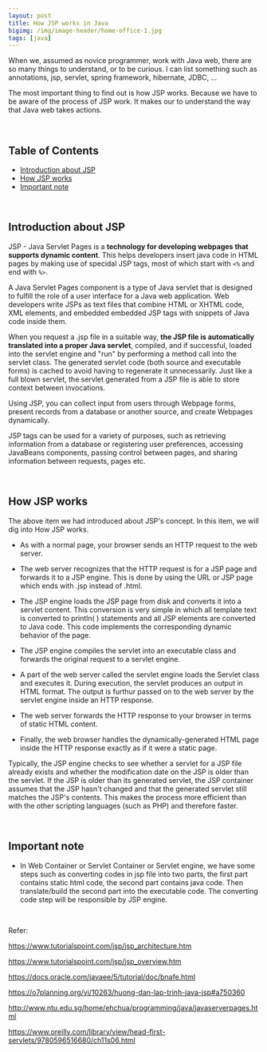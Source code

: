 ```yaml
---
layout: post
title: How JSP works in Java
bigimg: /img/image-header/home-office-1.jpg
tags: [java]
---
```


When we, assumed as novice programmer, work with Java web, there are so many things to understand, or to be curious. I can list something such as annotations, jsp, servlet, spring framework, hibernate, JDBC, ... 

The most important thing to find out is how JSP works. Because we have to be aware of the process of JSP work. It makes our to understand the way that Java web takes actions. 

<br>

## Table of Contents
- [Introduction about JSP](#introduction-about-JSP)
- [How JSP works](#how-jsp-works)
- [Important note](#important-note)


<br>

## Introduction about JSP
JSP - Java Servlet Pages is a **technology for developing webpages that supports dynamic content**. This helps developers insert java code in HTML pages by making use of specidal JSP tags, most of which start with ```<%``` and end with ```%>```.

A Java Servlet Pages component is a type of Java servlet that is designed to fulfill the role of a user interface for a Java web application. Web developers write JSPs as text files that combine HTML or XHTML code, XML elements, and embedded embedded JSP tags with snippets of Java code inside them. 

When you request a .jsp file in a suitable way, **the JSP file is automatically translated into a proper Java servlet**, compiled, and if successful, loaded into the servlet engine and "run" by performing a method call into the servlet class. The generated servlet code (both source and executable forms) is cached to avoid having to regenerate it unnecessarily. Just like a full blown servlet, the servlet generated from a JSP file is able to store context between invocations. 

Using JSP, you can collect input from users through Webpage forms, present records from a database or another source, and create Webpages dynamically.

JSP tags can be used for a variety of purposes, such as retrieving information from a database or registering user preferences, accessing JavaBeans components, passing control between pages, and sharing information between requests, pages etc.

<br>

## How JSP works
The above item we had introduced about JSP's concept. In this item, we will dig into How JSP works.
- As with a normal page, your browser sends an HTTP request to the web server.

- The web server recognizes that the HTTP request is for a JSP page and forwards it to a JSP engine. This is done by using the URL or JSP page which ends with .jsp instead of .html.

- The JSP engine loads the JSP page from disk and converts it into a servlet content. This conversion is very simple in which all template text is converted to println( ) statements and all JSP elements are converted to Java code. This code implements the corresponding dynamic behavior of the page.

- The JSP engine compiles the servlet into an executable class and forwards the original request to a servlet engine.

- A part of the web server called the servlet engine loads the Servlet class and executes it. During execution, the servlet produces an output in HTML format. The output is furthur passed on to the web server by the servlet engine inside an HTTP response.

- The web server forwards the HTTP response to your browser in terms of static HTML content.

- Finally, the web browser handles the dynamically-generated HTML page inside the HTTP response exactly as if it were a static page.

Typically, the JSP engine checks to see whether a servlet for a JSP file already exists and whether the modification date on the JSP is older than the servlet. If the JSP is older than its generated servlet, the JSP container assumes that the JSP hasn't changed and that the generated servlet still matches the JSP's contents. This makes the process more efficient than with the other scripting languages (such as PHP) and therefore faster.


<br>

## Important note
- In Web Container or Servlet Container or Servlet engine, we have some steps such as converting codes in jsp file into two parts, the first part contains static html code, the second part contains java code. Then translate/build the second part into the executable code. The converting code step will be responsible by JSP engine.


<br>


Refer: 

https://www.tutorialspoint.com/jsp/jsp_architecture.htm

https://www.tutorialspoint.com/jsp/jsp_overview.htm

https://docs.oracle.com/javaee/5/tutorial/doc/bnafe.html

https://o7planning.org/vi/10263/huong-dan-lap-trinh-java-jsp#a750360

http://www.ntu.edu.sg/home/ehchua/programming/java/javaserverpages.html

https://www.oreilly.com/library/view/head-first-servlets/9780596516680/ch11s06.html

